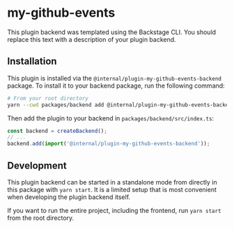 # my-github-events

This plugin backend was templated using the Backstage CLI. You should replace this text with a description of your plugin backend.

## Installation

This plugin is installed via the `@internal/plugin-my-github-events-backend` package. To install it to your backend package, run the following command:

```bash
# From your root directory
yarn --cwd packages/backend add @internal/plugin-my-github-events-backend
```

Then add the plugin to your backend in `packages/backend/src/index.ts`:

```ts
const backend = createBackend();
// ...
backend.add(import('@internal/plugin-my-github-events-backend'));
```

## Development

This plugin backend can be started in a standalone mode from directly in this
package with `yarn start`. It is a limited setup that is most convenient when
developing the plugin backend itself.

If you want to run the entire project, including the frontend, run `yarn start` from the root directory.

